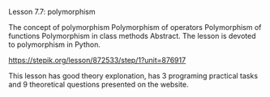 Lesson 7.7: polymorphism

The concept of polymorphism
Polymorphism of operators
Polymorphism of functions
Polymorphism in class methods
Abstract. The lesson is devoted to polymorphism in Python.

https://stepik.org/lesson/872533/step/1?unit=876917

This lesson has good theory explonation, has 3 programing practical tasks and 9 theoretical questions presented on the website.

